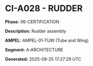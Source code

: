 # CI-A028 - RUDDER

**Phase:** 06-CERTIFICATION

**Description:** Rudder assembly

**AMPEL:** AMPEL-01-TUW (Tube and Wing)

**Segment:** A-ARCHITECTURE

**Generated:** 2025-08-25 17:27:29 UTC
